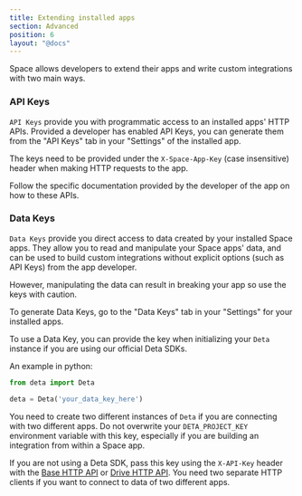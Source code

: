 ```yaml
---
title: Extending installed apps 
section: Advanced
position: 6
layout: "@docs"
---
```


Space allows developers to extend their apps and write custom integrations with two main ways.

### API Keys

`API Keys` provide you with programmatic access to an installed apps' HTTP APIs. Provided a developer has enabled API Keys, you can generate them from the "API Keys" tab in your "Settings" of the installed app.

The keys need to be provided under the `X-Space-App-Key` (case insensitive) header when making HTTP requests to the app. 

Follow the specific documentation provided by the developer of the app on how to these APIs.


### Data Keys

`Data Keys` provide you direct access to data created by your installed Space apps. They allow you to read and manipulate your Space apps' data, and can be used to build custom integrations without explicit options (such as API Keys) from the app developer. 

However, manipulating the data can result in breaking your app so use the keys with caution.

To generate Data Keys, go to the "Data Keys" tab in your "Settings" for your installed apps.

To use a Data Key, you can provide the key when initializing your `Deta` instance if you are using our official Deta SDKs. 

An example in python:

```py
from deta import Deta

deta = Deta('your_data_key_here')
```

You need to create two different instances of `Deta` if you are connecting with two different apps. 
Do not overwrite your `DETA_PROJECT_KEY` environment variable with this key, especially if you are building an integration from within a Space app. 

If you are not using a Deta SDK, pass this key using the `X-API-Key` header with the [Base HTTP API](/docs/en/reference/base/HTTP#auth) or [Drive HTTP API](/docs/en/reference/drive/HTTP#auth). You need two separate HTTP clients if you want to connect to data of two different apps.